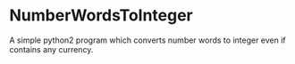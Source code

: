 # NumberWordsToInteger
A simple python2 program which converts number words to integer even if contains any currency.
